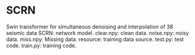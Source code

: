 # SCRN
Swin transformer for simultaneous denoising and interpolation of 38 seismic data
SCRN:      network model.
clear.npy: clean data.
noise.npy: noisy data.
miss.npy:  Missing data.
resource:  training data source.
test.py:   test code.
train.py:  training code.
